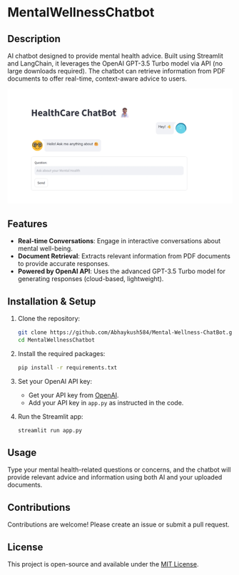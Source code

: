 # MentalWellnessChatbot

## Description
AI chatbot designed to provide mental health advice. Built using Streamlit and LangChain, it leverages the OpenAI GPT-3.5 Turbo model via API (no large downloads required). The chatbot can retrieve information from PDF documents to offer real-time, context-aware advice to users.

![App Screenshot](Screenshot_localhost.jpeg)

## Features
- **Real-time Conversations**: Engage in interactive conversations about mental well-being.
- **Document Retrieval**: Extracts relevant information from PDF documents to provide accurate responses.
- **Powered by OpenAI API**: Uses the advanced GPT-3.5 Turbo model for generating responses (cloud-based, lightweight).

## Installation & Setup
1. Clone the repository:
   ```bash
   git clone https://github.com/Abhaykush584/Mental-Wellness-ChatBot.git
   cd MentalWellnessChatbot
   ```

2. Install the required packages:
   ```bash
   pip install -r requirements.txt
   ```

3. Set your OpenAI API key:
   - Get your API key from [OpenAI](https://platform.openai.com/).
   - Add your API key in `app.py` as instructed in the code.

4. Run the Streamlit app:
   ```bash
   streamlit run app.py
   ```

## Usage
Type your mental health-related questions or concerns, and the chatbot will provide relevant advice and information using both AI and your uploaded documents.

## Contributions
Contributions are welcome! Please create an issue or submit a pull request.

## License
This project is open-source and available under the [MIT License](LICENSE).